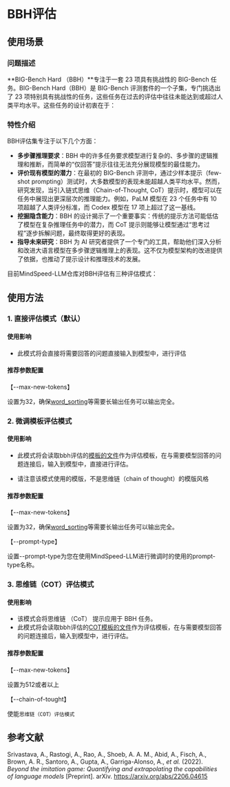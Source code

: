 # BBH评估

## 使用场景

### 问题描述

**BIG-Bench Hard （BBH）**专注于一套 23 项具有挑战性的 BIG-Bench 任务。BIG-Bench Hard（BBH）是 BIG-Bench 评测套件的一个子集，专门挑选出了 23 项特别具有挑战性的任务，这些任务在过去的评估中往往未能达到或超过人类平均水平。这些任务的设计初衷在于：

### 特性介绍

BBH评估集专注于以下几个方面：

 - **多步骤推理要求**：BBH 中的许多任务要求模型进行复杂的、多步骤的逻辑推理和推断，而简单的“仅回答”提示往往无法充分展现模型的最佳能力。
- **评价现有模型的潜力**：在最初的 BIG-Bench 评测中，通过少样本提示（few-shot prompting）测试时，大多数模型的表现未能超越人类平均水平。然而，研究发现，当引入链式思维（Chain-of-Thought, CoT）提示时，模型可以在任务中展现出更深层次的推理能力。例如，PaLM 模型在 23 个任务中有 10 项超越了人类评分标准，而 Codex 模型在 17 项上超过了这一基线。
- **挖掘隐含能力**：BBH 的设计揭示了一个重要事实：传统的提示方法可能低估了模型在复杂推理任务中的潜力，而 CoT 提示则能够让模型通过“思考过程”逐步拆解问题，最终取得更好的表现。
- **指导未来研究**：BBH 为 AI 研究者提供了一个专门的工具，帮助他们深入分析和改进大语言模型在多步骤逻辑推理上的表现。这不仅为模型架构的改进提供了依据，也推动了提示设计和推理技术的发展。


目前MindSpeed-LLM仓库对BBH评估有三种评估模式：

## 使用方法

### 1. 直接评估模式（默认）

#### 使用影响

 - 此模式将会直接将需要回答的问题直接输入到模型中，进行评估


#### 推荐参数配置

【--max-new-tokens】

设置为32，确保[word_sorting](https://github.com/suzgunmirac/BIG-Bench-Hard/blob/main/bbh/word_sorting.json)等需要长输出任务可以输出完全。

### 2. 微调模板评估模式

#### 使用影响

 - 此模式将会读取bbh评估的[模板的文件](../../mindspeed_llm/tasks/evaluation/eval_impl/fewshot_template/bbh_template.json)作为评估模板，在与需要模型回答的问题连接后，输入到模型中，直接进行评估。

 - 请注意该模式使用的模版，不是思维链（chain of thought）的模版风格


#### 推荐参数配置

【--max-new-tokens】

设置为32，确保[word_sorting](https://github.com/suzgunmirac/BIG-Bench-Hard/blob/main/bbh/word_sorting.json)等需要长输出任务可以输出完全。

【--prompt-type】

设置--prompt-type为您在使用MindSpeed-LLM进行微调时的使用的prompt-type名称。

### 3. 思维链（COT）评估模式

#### 使用影响

- 该模式会将思维链 （CoT） 提示应用于 BBH 任务。
- 此模式将会读取bbh评估的[COT模板的文件](../../mindspeed_llm/tasks/evaluation/eval_impl/fewshot_template/bbh_cot_template.json)作为评估模板，在与需要模型回答的问题连接后，输入到模型中，进行评估。

#### 推荐参数配置

【--max-new-tokens】

设置为512或者以上

【--chain-of-tought】

使能`思维链（COT）评估模式`

## 参考文献

Srivastava, A., Rastogi, A., Rao, A., Shoeb, A. A. M., Abid, A., Fisch, A., Brown, A. R., Santoro, A., Gupta, A., Garriga-Alonso, A., *et al.* (2022). *Beyond the imitation game: Quantifying and extrapolating the capabilities of language models* [Preprint]. arXiv. https://arxiv.org/abs/2206.04615